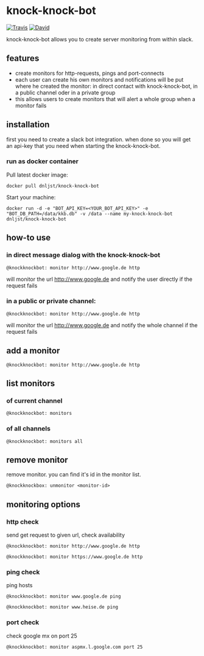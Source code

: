 # knock-knock-bot

[![Travis](https://img.shields.io/travis/dnl-jst/knock-knock-bot.svg)](https://travis-ci.org/dnl-jst/knock-knock-bot) [![David](https://img.shields.io/david/dnl-jst/knock-knock-bot.svg)](https://david-dm.org/dnl-jst/knock-knock-bot)

knock-knock-bot allows you to create server monitoring from within slack.

## features

- create monitors for http-requests, pings and port-connects
- each user can create his own monitors and notifications will be put where he created the monitor: in direct contact with knock-knock-bot, in a public channel oder in a private group
- this allows users to create monitors that will alert a whole group when a monitor fails

## installation

first you need to create a slack bot integration. when done so you will get an api-key that you need when starting the knock-knock-bot.

### run as docker container

Pull latest docker image:

    docker pull dnljst/knock-knock-bot

Start your machine:

    docker run -d -e "BOT_API_KEY=<YOUR_BOT_API_KEY>" -e "BOT_DB_PATH=/data/kkb.db" -v /data --name my-knock-knock-bot dnljst/knock-knock-bot

## how-to use

### in direct message dialog with the knock-knock-bot

	@knockknockbot: monitor http://www.google.de http

will monitor the url http://www.google.de and notify the user directly if the request fails

### in a public or private channel:

	@knockknockbot: monitor http://www.google.de http

will monitor the url http://www.google.de and notify the whole channel if the request fails

## add a monitor

	@knockknockbot: monitor http://www.google.de http

## list monitors

### of current channel

	@knockknockbot: monitors

### of all channels

	@knockknockbot: monitors all

## remove monitor

remove monitor. you can find it's id in the monitor list.

	@knockknockbox: unmonitor <monitor-id>

## monitoring options

### http check

send get request to given url, check availability

	@knockknockbot: monitor http://www.google.de http

	@knockknockbot: monitor https://www.google.de http

### ping check

ping hosts

	@knockknockbot: monitor www.google.de ping

	@knockknockbot: monitor www.heise.de ping

### port check

check google mx on port 25

	@knockknockbot: monitor aspmx.l.google.com port 25